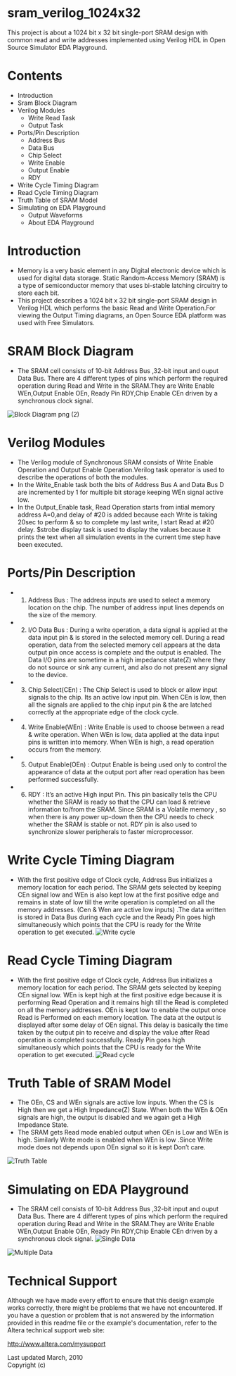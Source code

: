 # sram_verilog_1024x32
This project is about a 1024 bit x 32 bit single-port SRAM design with common read and write addresses implemented using Verilog HDL in Open Source Simulator EDA Playground.

# Contents

- Introduction
- Sram Block Diagram
- Verilog Modules
  - Write Read Task
  - Output Task
- Ports/Pin Description
  - Address Bus
  - Data Bus
  - Chip Select
  - Write Enable
  - Output Enable
  - RDY
- Write Cycle Timing Diagram
- Read Cycle Timing Diagram
- Truth Table of SRAM Model
- Simulating on EDA Playground
  - Output Waveforms
  - About EDA Playground

# Introduction
   - Memory is a very basic element in any Digital electronic device which is used for digital data storage. Static Random-Access Memory (SRAM) is a type of semiconductor memory      that uses bi-stable latching circuitry  to store each bit. 
   - This project describes a 1024 bit x 32 bit single-port SRAM design in Verilog HDL which performs the basic Read and Write Operation.For viewing the Output Timing diagrams,      an Open Source EDA platform was used with Free Simulators.

# SRAM Block Diagram
  - The SRAM cell consists of 10-bit Address Bus ,32-bit input and ouput Data Bus. There are 4 different types of pins which perform the required operation during Read and Write     in the SRAM.They are Write Enable WEn,Output Enable OEn, Ready Pin RDY,Chip Enable CEn driven by a synchronous clock signal.
  
  ![Block Diagram png (2)](https://user-images.githubusercontent.com/66715802/96230332-0d34e680-0fb5-11eb-97ad-6c8324ff3b60.png)

  
# Verilog Modules
  - The Verilog module of Synchronous SRAM consists of Write Enable Operation and Output Enable Operation.Verilog task operator is used to describe the operations of both the       modules.
  - In the Write_Enable task both the bits of Address Bus A and Data Bus D are incremented by 1 for multiple bit storage keeping WEn signal active low.
  - In the Output_Enable task, Read Operation starts from intial memory address A=0,and delay of #20 is added because each Write is taking 20sec to perform & so to complete
    my last write, I start Read at #20 delay. $strobe display task is used to display the values because it prints the text when all simulation events in the current time step       have been executed.

  
  

# Ports/Pin Description
  - 1. Address Bus : The address inputs are used to select a memory location on the chip. The number of address input lines depends on the size of the memory. 
  - 2. I/O Data Bus : During a write operation, a data signal is applied at the data input pin & is stored in the selected memory cell. During a read operation, data from the          selected memory cell appears at the data output pin once access is complete and the output is enabled.
       The Data I/O pins are sometime in a high impedance state(Z) where they do not source or sink any current, and also do not present any signal to the device.
  - 3. Chip Select(CEn) : The Chip Select is used to block or allow input signals to the chip. Its an active low input pin. When CEn is low, then all the signals are applied to        the chip input pin & the are latched correctly at the appropriate edge of the clock cycle.
  - 4. Write Enable(WEn) : Write Enable is used to choose between a read & write operation. When WEn is low, data applied at the data input pins is written into memory. 
       When WEn is high, a read operation occurs from the memory.
  - 5. Output Enable(OEn) : Output Enable is being used only to control the appearance of data at the output port after read operation has been performed successfully.
  - 6. RDY : It’s an active High input Pin. This pin basically tells the CPU whether the SRAM is ready so that the CPU can load & retrieve information to/from the SRAM.
       Since SRAM is a Volatile memory , so when there is any power up-down then the CPU needs to check whether the SRAM is stable or not. RDY pin is also used to synchronize          slower peripherals to faster microprocessor.


  
# Write Cycle Timing Diagram
  - With the first positive edge of Clock cycle, Address Bus initializes a memory location for each period. The SRAM gets selected by keeping CEn signal low and WEn is also kept     low at the first positive edge and remains in state of low till the write operation is completed on all the memory addresses. (Cen & Wen are active low inputs) .The data         written is stored in Data Bus during each cycle and the Ready Pin goes high simultaneously which points that the CPU is ready for the Write operation to get executed.
    ![Write cycle](https://user-images.githubusercontent.com/66715802/96369277-95161e80-1176-11eb-88fa-2fe8d861ca1f.png)

  
# Read Cycle Timing Diagram
  - With the first positive edge of Clock cycle, Address Bus initializes a memory location for each period. The SRAM gets selected by keeping CEn signal low. 
    WEn is kept high at the first positive edge because it is performing Read Operation and it remains high till the Read is completed on all the memory addresses.
    OEn is kept low to enable the output once Read is Performed on each memory location. The data at the output is displayed after some delay of OEn signal. This delay is           basically the time taken by the output pin to receive and display the value after Read operation is completed successfully. Ready Pin goes high simultaneously which points       that the CPU is ready for the Write operation to get executed.
    ![Read cycle](https://user-images.githubusercontent.com/66715802/96369442-96941680-1177-11eb-9d38-97d1981179cf.png)

  
# Truth Table of SRAM Model
  - The OEn, CS and WEn signals are active low inputs. When the CS is High then we get a High Impedance(Z) State. When both the WEn & OEn signals are high, the output is             disabled and we again get a High Impedance State.
  - The SRAM gets Read mode enabled output when OEn is Low and WEn is high. Similarly Write mode is enabled when WEn is low .Since Write mode does not depends upon OEn signal so     it is kept Don’t care.

  ![Truth Table](https://user-images.githubusercontent.com/66715802/96370413-474fe500-117b-11eb-96fa-9b17e66f6ca7.png)

  
# Simulating on EDA Playground
  - The SRAM cell consists of 10-bit Address Bus ,32-bit input and ouput Data Bus. There are 4 different types of pins which perform the required operation during Read and Write     in the SRAM.They are Write Enable WEn,Output Enable OEn, Ready Pin RDY,Chip Enable CEn driven by a synchronous clock signal.
  ![Single Data](https://user-images.githubusercontent.com/66715802/96370533-c80ee100-117b-11eb-85df-3dab31ae0c96.png)
  
  ![Multiple Data](https://user-images.githubusercontent.com/66715802/96370541-cfce8580-117b-11eb-8b77-5ca12fbdf9ea.png)



Technical Support
=================

Although we have made every effort to ensure that this design
example works correctly, there might be problems that we have not
encountered. If you have a question or problem that is not
answered by the information provided in this readme file or the
example's documentation, refer to the Altera technical support
web site: 

http://www.altera.com/mysupport


Last updated March, 2010                                
Copyright (c) 

